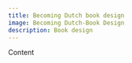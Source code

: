 ```yaml
---
title: Becoming Dutch book design
image: Becoming Dutch-Book Design
description: Book design
---
```


Content